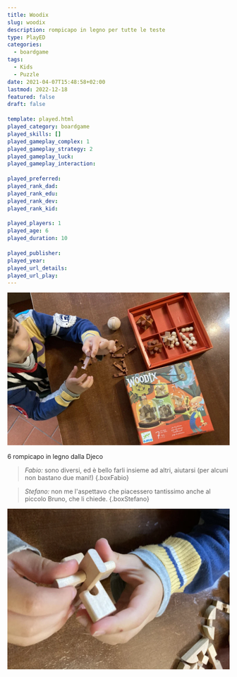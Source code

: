 ```yaml
---
title: Woodix
slug: woodix
description: rompicapo in legno per tutte le teste
type: PlayED
categories:
  - boardgame
tags:
  - Kids
  - Puzzle
date: 2021-04-07T15:48:58+02:00
lastmod: 2022-12-18
featured: false
draft: false

template: played.html
played_category: boardgame
played_skills: []
played_gameplay_complex: 1
played_gameplay_strategy: 2
played_gameplay_luck:
played_gameplay_interaction: 

played_preferred: 
played_rank_dad: 
played_rank_edu: 
played_rank_dev: 
played_rank_kid: 

played_players: 1
played_age: 6
played_duration: 10

played_publisher: 
played_year: 
played_url_details: 
played_url_play: 
---
```

![](img/woodix_featured.webp)

6 rompicapo in legno dalla Djeco

> *Fabio:* sono diversi, ed è bello farli insieme ad altri, aiutarsi (per alcuni non bastano due mani!)
{.boxFabio}

> *Stefano:* non me l'aspettavo che piacessero tantissimo anche al piccolo Bruno, che li chiede.
{.boxStefano}

![](img/woodix.webp)
